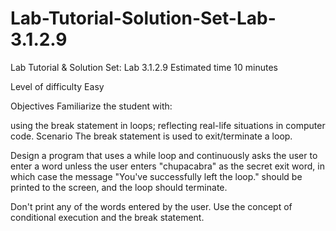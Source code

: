 # Lab-Tutorial-Solution-Set-Lab-3.1.2.9
Lab Tutorial &amp; Solution Set: Lab 3.1.2.9
Estimated time
10 minutes

Level of difficulty
Easy

Objectives
Familiarize the student with:

using the break statement in loops;
reflecting real-life situations in computer code.
Scenario
The break statement is used to exit/terminate a loop.

Design a program that uses a while loop and continuously asks the user to enter a word unless the user enters "chupacabra" as the secret exit word, in which case the message "You've successfully left the loop." should be printed to the screen, and the loop should terminate.

Don't print any of the words entered by the user. Use the concept of conditional execution and the break statement.
